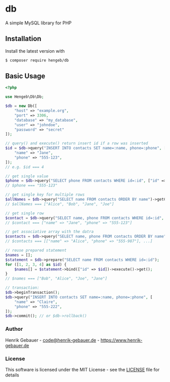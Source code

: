 # db

A simple MySQL library for PHP

## Installation

Install the latest version with

```bash
$ composer require hengeb/db
```

## Basic Usage

```php
<?php

use Hengeb\Db\Db;

$db = new Db([
    "host" => "example.org",
    "port" => 3306,
    "database" => "my_database",
    "user" => "johndoe",
    "password" => "secret"
]);

// query() and execute() return insert id if a row was inserted
$id = $db->query("INSERT INTO contacts SET name=:name, phone=:phone", [
    "name" => "Jane",
    "phone" => "555-123",
]);
// e.g. $id === 4

// get single value
$phone = $db->query("SELECT phone FROM contacts WHERE id=:id", ["id" => $id])->get();
// $phone === "555-123"

// get single key for multiple rows
$allNames = $db->query("SELECT name FROM contacts ORDER BY name")->getColumn();
// $allNames === ["Alice", "Bob", "Jane", "Joe"]

// get single row
$contact = $db->query("SELECT name, phone FROM contacts WHERE id=:id", ["id" => $id])->getRow();
// $contact === ["name" => "Jane", "phone" => "555-123"]

// get associative array with the datra
$contacts = $db->query("SELECT name, phone FROM contacts ORDER BY name")->getAll();
// $contacts === [["name" => "Alice", "phone" => "555-987"], ...]

// reuse prepared statement
$names = [];
$statement = $db->prepare("SELECT name FROM contacts WHERE id=:id");
for ([1, 2, 3, 4] as $id) {
    $names[] = $statement->bind(["id" => $id])->execute()->get();
}
// $names === ["Bob", "Alice", "Joe", "Jane"]

// transaction:
$db->beginTransaction();
$db->query("INSERT INTO contacts SET name=:name, phone=:phone", [
    "name" => "Claire",
    "phone" => "555-222",
]);
$db->commit(); // or $db->rollback()
```

### Author

Henrik Gebauer - <code@henrik-gebauer.de> - <https://www.henrik-gebauer.de>

### License

This software is licensed under the MIT License - see the [LICENSE](LICENSE) file for details
